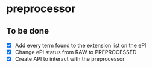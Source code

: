 # preprocessor

## To be done
- [X] Add every term found to the extension list on the ePI
- [X] Change ePI status from RAW to PREPROCESSED
- [X] Create API to interact with the preprocessor
